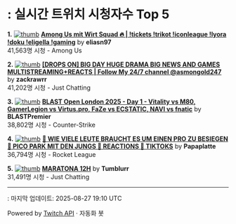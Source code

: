# : 실시간 트위치 시청자수 Top 5

**1.** [![thumb](https://static-cdn.jtvnw.net/previews-ttv/live_user_eliasn97-320x180.jpg)](https://twitch.tv/eliasn97)
**[Among Us mit Wirt Squad 🔥 | !tickets !trikot !iconleague !lyora !doku !eligella !gaming](https://twitch.tv/eliasn97)** by **eliasn97**<br>41,563명 시청  - Among Us

**2.** [![thumb](https://static-cdn.jtvnw.net/previews-ttv/live_user_zackrawrr-320x180.jpg)](https://twitch.tv/zackrawrr)
**[[DROPS ON] BIG DAY HUGE DRAMA BIG NEWS AND GAMES MULTISTREAMING+REACTS | Follow My 24/7 channel @asmongold247](https://twitch.tv/zackrawrr)** by **zackrawrr**<br>41,202명 시청  - Just Chatting

**3.** [![thumb](https://static-cdn.jtvnw.net/previews-ttv/live_user_blastpremier-320x180.jpg)](https://twitch.tv/BLASTPremier)
**[BLAST Open London 2025 - Day 1 - Vitality vs M80, GamerLegion vs Virtus.pro, FaZe vs ECSTATIC, NAVI vs fnatic](https://twitch.tv/BLASTPremier)** by **BLASTPremier**<br>38,802명 시청  - Counter-Strike

**4.** [![thumb](https://static-cdn.jtvnw.net/previews-ttv/live_user_papaplatte-320x180.jpg)](https://twitch.tv/Papaplatte)
**[🔢 WIE VIELE LEUTE BRAUCHT ES UM EINEN PRO ZU BESIEGEN 🔢 PICO PARK MIT DEN JUNGS 🔢 REACTIONS 🔢 TIKTOKS](https://twitch.tv/Papaplatte)** by **Papaplatte**<br>36,794명 시청  - Rocket League

**5.** [![thumb](https://static-cdn.jtvnw.net/previews-ttv/live_user_tumblurr-320x180.jpg)](https://twitch.tv/Tumblurr)
**[MARATONA 12H](https://twitch.tv/Tumblurr)** by **Tumblurr**<br>31,491명 시청  - Just Chatting


---
: 마지막 업데이트: 2025-08-27 19:10 UTC

Powered by [Twitch API](https://dev.twitch.tv/docs/api/reference) · 자동화 봇